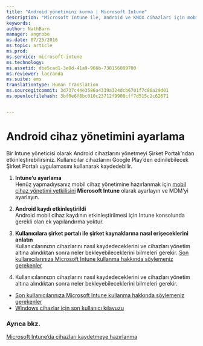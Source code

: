 ```yaml
---
title: "Android yönetimini kurma | Microsoft Intune"
description: "Microsoft Intune ile, Android ve KNOX cihazları için mobil cihaz yönetimini (MDM) etkinleştirin."
keywords: 
author: NathBarn
manager: angrobe
ms.date: 07/25/2016
ms.topic: article
ms.prod: 
ms.service: microsoft-intune
ms.technology: 
ms.assetid: dbe5cad1-3e0d-41a9-966b-738156089700
ms.reviewer: lacranda
ms.suite: ems
translationtype: Human Translation
ms.sourcegitcommit: 3d737c44e3586a4339a324dcb6701f7c86a29d01
ms.openlocfilehash: 3bf0e6f8bc010c23712f9908cff7d515c2c62671


---
```


# Android cihaz yönetimini ayarlama
Bir Intune yöneticisi olarak Android cihazlarını yönetmeyi Şirket Portalı’ndan etkinleştirebilirsiniz. Kullanıcılar cihazlarını Google Play’den edinilebilecek Şirket Portalı uygulamasını kullanarak kaydedebilir.

1.  **Intune’u ayarlama**<br>
    Henüz yapmadıysanız mobil cihaz yönetimine hazırlanmak için [mobil cihaz yönetimi yetkilisini](get-ready-to-enroll-devices-in-microsoft-intune.md#set-mobile-device-management-authority) **Microsoft Intune** olarak ayarlayın ve MDM’yi ayarlayın.

2.  **Android kaydı etkinleştirildi**<br>
    Android mobil cihaz kaydının etkinleştirilmesi için Intune konsolunda gerekli olan ek yapılandırma yoktur.

3.  **Kullanıcılara şirket portalı ile şirket kaynaklarına nasıl erişeceklerini anlatın**<br>
    Kullanıcılarınızın cihazlarını nasıl kaydedeceklerini ve cihazları yönetim altına alındıktan sonra neler bekleyebileceklerini bilmeleri gerekir. [Son kullanıcılarınıza Microsoft Intune kullanma hakkında söylemeniz gerekenler](what-to-tell-your-end-users-about-using-microsoft-intune.md)

4.  Kullanıcılarınızın cihazlarını nasıl kaydedeceklerini ve cihazları yönetim altına alındıktan sonra neler bekleyebileceklerini bilmeleri gerekir.
  - [Son kullanıcılarınıza Microsoft Intune kullanma hakkında söylemeniz gerekenler](what-to-tell-your-end-users-about-using-microsoft-intune.md)
  - [Windows cihazlar için son kullanıcı kılavuzu](../enduser/using-your-android-device-with-intune.md)

### Ayrıca bkz.
[Microsoft Intune’da cihazları kaydetmeye hazırlanma](get-ready-to-enroll-devices-in-microsoft-intune.md)



<!--HONumber=Aug16_HO5-->


